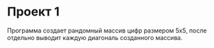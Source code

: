 # Проект 1
Программа создает рандомный массив цифр размером 5х5, после отдельно выводит каждую диагональ созданного массива.
